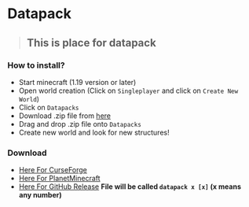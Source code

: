 # Datapack

> ## This is place for datapack

### How to install?

- Start minecraft (1.19 version or later)
- Open world creation (Click on `Singleplayer` and click on `Create New World`)
- Click on `Datapacks`
- Download .zip file from [here](#download)
- Drag and drop .zip file onto `Datapacks`
- Create new world and look for new structures!

### Download

- [Here For CurseForge](https:example.com)
- [Here For PlanetMinecraft](https:example.com)
- [Here For GitHub Release](https:example.com) **File will be called `datapack x [x]` (x means any number)**
